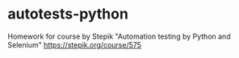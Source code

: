 # autotests-python
Homework for course by Stepik "Automation testing by Python and Selenium"
https://stepik.org/course/575
